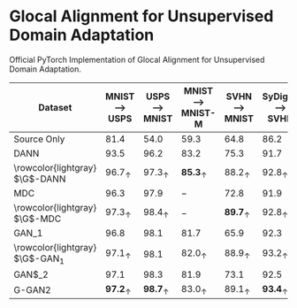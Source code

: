 # Glocal Alignment for Unsupervised Domain Adaptation
Official PyTorch Implementation of Glocal Alignment for Unsupervised Domain Adaptation.

 | Dataset    | MNIST &#10230; USPS | USPS &#10230; MNIST | MNIST &#10230; MNIST-M | SVHN &#10230; MNIST | SyDigits &#10230; SVHN | SySigns &#10230; GTSRB 
--- | --- | --- |--- |--- |--- |--- | 
Source Only | 81.4|54.0|59.3|64.8|86.2|89.9|
DANN | $93.5$ | $96.2$ | $83.2$ | $75.3$  | $91.7$ | $92.3$ |
\rowcolor{lightgray} $\G$-DANN | $96.7_{\uparrow}$ | $97.3_{\uparrow}$ | $\textbf{85.3}_{\uparrow}$ | $88.2_{\uparrow}$  | $92.8_{\uparrow}$ | $96.4_{\uparrow}$ |
MDC | $96.3$ | $97.9$ | $-$ | $72.8$  | $91.9$ | $93.7$ |
\rowcolor{lightgray} $\G$-MDC | $97.3_{\uparrow}$ | $98.4_{\uparrow}$ | $-$ | $\textbf{89.7}_{\uparrow}$ | $92.8_{\uparrow}$ | $95.9_{\uparrow}$ |
GAN_1 | $96.8$ | $98.1$ | $81.7$ | $65.9$   | $92.3$ |  $95.2$ |
\rowcolor{lightgray} $\G$-GAN$_1$ | $97.1_{\uparrow}$ | $98.1$ | $82.0_{\uparrow}$ | $88.9_{\uparrow}$   | $93.2_{\uparrow}$ | $95.8_{\uparrow}$ |
GAN$_2 | $97.1$ | $98.3$ | $81.9$ | $73.1$   | $92.5$ | $93.6$ |
G-GAN2 | $\textbf{97.2}_{\uparrow}$ | $\textbf{98.7}_{\uparrow}$ | $83.0_{\uparrow}$ | $89.1_{\uparrow}$ | $\textbf{93.4}_{\uparrow}$ | $\textbf{97.1}_{\uparrow}$ |
